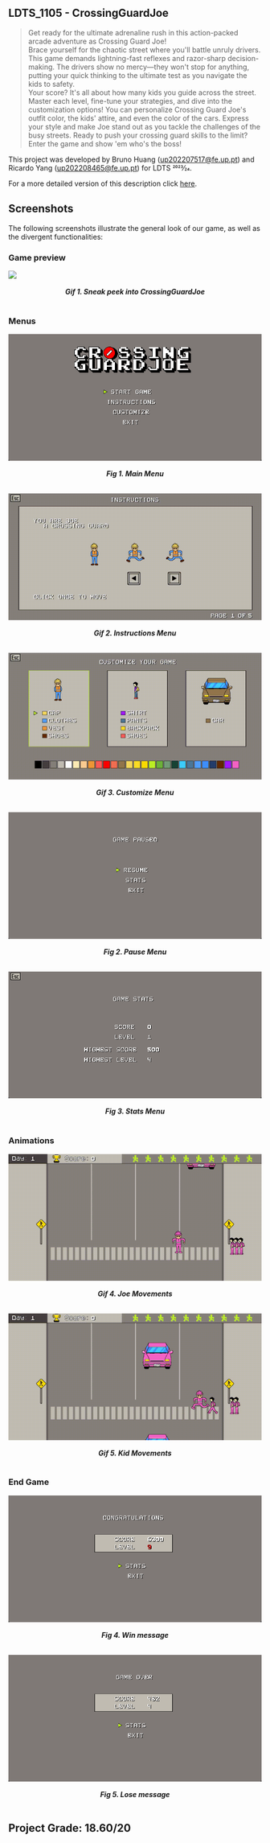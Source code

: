 ## LDTS_1105 - CrossingGuardJoe

> Get ready for the ultimate adrenaline rush in this action-packed arcade adventure as Crossing Guard Joe!  
> Brace yourself for the chaotic street where you'll battle unruly drivers.  
> This game demands lightning-fast reflexes and razor-sharp decision-making. The drivers show no mercy—they won't stop for anything, putting your quick thinking to the ultimate test as you navigate the kids to safety.  
> Your score? It's all about how many kids you guide across the street. Master each level, fine-tune your strategies, and dive into the customization options!
> You can personalize Crossing Guard Joe's outfit color, the kids' attire, and even the color of the cars. Express your style and make Joe stand out as you tackle the challenges of the busy streets.
> Ready to push your crossing guard skills to the limit?  
> Enter the game and show 'em who's the boss!

This project was developed by Bruno Huang (up202207517@fe.up.pt) and Ricardo Yang (up202208465@fe.up.pt) for LDTS 2023⁄24.

For a more detailed version of this description click [here](./docs/README.md).

## Screenshots

The following screenshots illustrate the general look of our game, as well as the divergent functionalities:

### Game preview
![](docs/images/Game_Preview.gif)
<p align="center" justify="center">
<b><i>Gif 1. Sneak peek into CrossingGuardJoe</i></b>
<br>
<br />

### Menus
![](docs/images/menu/Menu.png)
<p align="center" justify="center">
<b><i>Fig 1. Main Menu</i></b>
<br>
<br />

![](docs/images/menu/Instructions.gif)
<p align="center" justify="center">
<b><i>Gif 2. Instructions Menu</i></b>
<br>
<br />

![](docs/images/menu/Customize.gif)
<p align="center" justify="center">
<b><i>Gif 3. Customize Menu</i></b>
<br>
<br />

![](docs/images/menu/Pause.png)
<p align="center" justify="center">
<b><i>Fig 2. Pause Menu</i></b>
<br>
<br />

![](docs/images/menu/Stats.png)
<p align="center" justify="center">
<b><i>Fig 3. Stats Menu</i></b>
<br>
<br />

### Animations

![](docs/images/ingame/Joe.gif)
<p align="center" justify="center">
<b><i>Gif 4. Joe Movements</i></b>
<br>
<br />

![](docs/images/ingame/Kid.gif)
<p align="center" justify="center">
<b><i>Gif 5. Kid Movements</i></b>
<br>
<br />

### End Game

![](docs/images/menu/Win.png)
<p align="center" justify="center">
<b><i>Fig 4. Win message</i></b>
<br>
<br />

![](docs/images/menu/Lose.png)
<p align="center" justify="center">
<b><i>Fig 5. Lose message</i></b>
<br>
<br />

## Project Grade: 18.60/20
